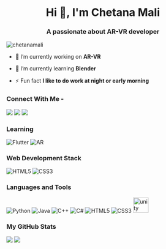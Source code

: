 <h1 align="center">Hi 👋, I'm Chetana Mali</h1>
<h3 align="center">A passionate about AR-VR developer</h3>

<p align="left"> <img src="https://komarev.com/ghpvc/?username=chetanamali&label=Profile%20views&color=0e75b6&style=flat" alt="chetanamali" /> </p>

- 🔭 I’m currently working on **AR-VR**

- 🌱 I’m currently learning **Blender**

- ⚡ Fun fact **I like to do work at night or early morning**

### Connect With Me -  
[<img src="https://img.shields.io/badge/linkedin-%230077B5.svg?&style=for-the-badge&logo=linkedin&logoColor=white" />](https://www.linkedin.com/in/chetana-mali-32aa58192) 
[<img src = "https://img.shields.io/badge/instagram-%23E4405F.svg?&style=for-the-badge&logo=instagram&logoColor=white">](https://instagram.com/cm_a_dev)
[<img src = "https://img.shields.io/badge/facebook-%231877F2.svg?&style=for-the-badge&logo=facebook&logoColor=white">](https://www.facebook.com/chetana.mali.7792/)


### Learning
![Flutter](https://img.shields.io/badge/-Flutter-black?style=flat-square&logo=Flutter)
![AR](https://img.shields.io/badge/-Augmented%20Reality-blue?style=flat-square&logo=Unity)
### Web Development Stack
![HTML5](https://img.shields.io/badge/-HTML5-E34F26?style=flat-square&logo=html5&logoColor=white)
![CSS3](https://img.shields.io/badge/-CSS3-1572B6?style=flat-square&logo=css3)


### Languages and Tools
![Python](https://img.shields.io/badge/-Python-black?style=flat-square&logo=Python)
![Java](https://img.shields.io/badge/-Java-46854e?style=flat-square&logo=Java)
![C++](https://img.shields.io/badge/-C++-1884ba?style=flat-square&logo=C)
![C#](https://img.shields.io/badge/-CSharp-69bd15?style=flat-square&logo=C)
![HTML5](https://img.shields.io/badge/-HTML5-E34F26?style=flat-square&logo=html5&logoColor=white)
![CSS3](https://img.shields.io/badge/-CSS3-1572B6?style=flat-square&logo=css3)
 <a href="https://unity.com/" target="_blank"> <img src="https://www.vectorlogo.zone/logos/unity3d/unity3d-icon.svg" alt="unity" width="40" height="40"/> </a>
### My GitHub Stats
<p>
    <img src="https://github-readme-stats.vercel.app/api?username=chetanamali&show_icons=true&theme=dark&line_height=40">
    <img src="https://github-readme-stats.vercel.app/api/top-langs/?username=chetanamali&theme=dark">

</p>




